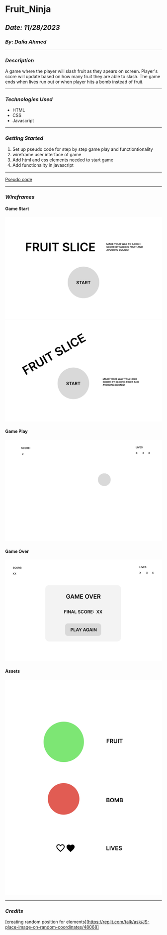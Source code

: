 # Fruit_Ninja

## **_Date: 11/28/2023_**

### **_By: Dalia Ahmed_**


***

### **_Description_**

A game where the player will slash fruit as they apears on screen. Player's score will update based on how many fruit they are able to slash. The game ends when lives run out or when player hits a bomb instead of fruit.

***

### **_Technologies Used_**

- HTML
- CSS
- Javascript

***

### **_Getting Started_**

1. Set up pseudo code for step by step game play and functiontionality
2. wireframe user interface of game
3. Add html and css elements needed to start game
4. Add functionality in javascript

***

[Pseudo code](./pseudo/pseudo.txt)

***

### **_Wireframes_**

#### Game Start
![Image](./images/wireframes/START%20PAGE%201.png)
![Image](./images/wireframes/START%20PAGE%202.png)

#### Game Play
![Image](./images/wireframes/GAME%20START.png)

#### Game Over
![Image](./images/wireframes/GAME%20OVER.png)

#### Assets
![Image](./images/wireframes/ASSETS.png)

***


### **_Credits_**

[creating random position for elements][https://replit.com/talk/ask/JS-place-image-on-random-coordinates/48068]